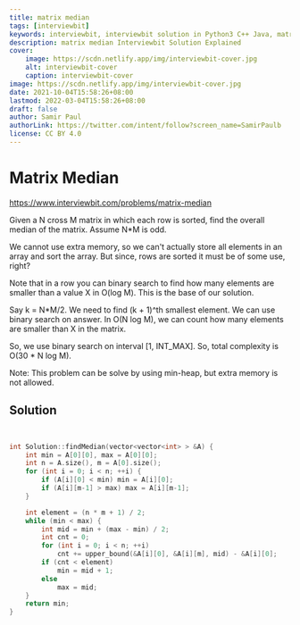 ```yaml
---
title: matrix median
tags: [interviewbit]
keywords: interviewbit, interviewbit solution in Python3 C++ Java, matrix median solution
description: matrix median Interviewbit Solution Explained
cover:
    image: https://scdn.netlify.app/img/interviewbit-cover.jpg
    alt: interviewbit-cover
    caption: interviewbit-cover
image: https://scdn.netlify.app/img/interviewbit-cover.jpg
date: 2021-10-04T15:58:26+08:00
lastmod: 2022-03-04T15:58:26+08:00
draft: false
author: Samir Paul
authorLink: https://twitter.com/intent/follow?screen_name=SamirPaulb
license: CC BY 4.0
---
```


# Matrix Median

https://www.interviewbit.com/problems/matrix-median



Given a N cross M matrix in which each row is sorted, find the overall median of the matrix. Assume N*M is odd.

We cannot use extra memory, so we can't actually store all elements in an array and sort the array.
But since, rows are sorted it must be of some use, right?

Note that in a row you can binary search to find how many elements are smaller than a value X in O(log M).
This is the base of our solution.

Say k = N*M/2. We need to find (k + 1)^th smallest element.
We can use binary search on answer. In O(N log M), we can count how many elements are smaller
than X in the matrix.

So, we use binary search on interval [1, INT_MAX]. So, total complexity is O(30 * N log M).

Note:
This problem can be solve by using min-heap, but extra memory is not allowed.

## Solution

```cpp


int Solution::findMedian(vector<vector<int> > &A) {
    int min = A[0][0], max = A[0][0];
    int n = A.size(), m = A[0].size();
    for (int i = 0; i < n; ++i) {
        if (A[i][0] < min) min = A[i][0];
        if (A[i][m-1] > max) max = A[i][m-1];
    }

    int element = (n * m + 1) / 2;
    while (min < max) {
        int mid = min + (max - min) / 2;
        int cnt = 0;
        for (int i = 0; i < n; ++i)
            cnt += upper_bound(&A[i][0], &A[i][m], mid) - &A[i][0];
        if (cnt < element)
            min = mid + 1;
        else
            max = mid;
    }
    return min;
}

```